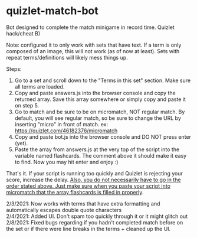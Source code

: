 # quizlet-match-bot
Bot designed to complete the match minigame in record time. Quizlet hack/cheat B)

Note: configured it to only work with sets that have text. If a term is only composed of an image, this will not work (as of now at least). Sets with repeat terms/definitions will likely mess things up.

Steps:

1. Go to a set and scroll down to the "Terms in this set" section. Make sure all terms are loaded.
2. Copy and paste answers.js into the browser console and copy the returned array. Save this array somewhere or simply copy and paste it on step 5.
3. Go to match and be sure to be on micromatch, NOT regular match. By default, you will see regular match, so be sure to change the URL by inserting "micro" in front of match.
ex: https://quizlet.com/46182376/micromatch
4. Copy and paste bot.js into the browser console and DO NOT press enter (yet).
5. Paste the array from answers.js at the very top of the script into the variable named flashcards. The comment above it should make it easy to find. Now you may hit enter and enjoy :)

That's it. If your script is running too quickly and Quizlet is rejecting your score, increase the delay. <ins>Also, you do not necessarily have to go in the order stated above. Just make sure when you paste your script into micromatch that the array flashcards is filled in properly</ins>.

2/3/2021: Now works with terms that have extra formatting and automatically escapes double quote characters  
2/4/2021: Added UI. Don't spam too quickly through it or it might glitch out  
2/8/2021: Fixed bugs regarding if you hadn't completed match before on the set or if there were line breaks in the terms + cleaned up the UI.
